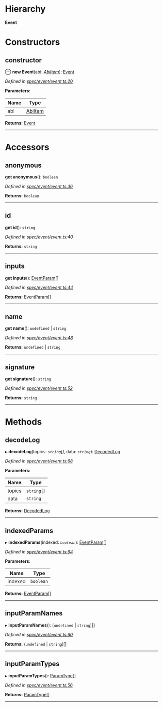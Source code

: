 

# Hierarchy

**Event**

# Constructors

<a id="constructor"></a>

##  constructor

⊕ **new Event**(abi: *[AbiItem](../interfaces/_types_.abiitem.md)*): [Event](_spec_event_event_.event.md)

*Defined in [spec/event/event.ts:20](https://github.com/paritytech/js-libs/blob/e961645/packages/abi/src/spec/event/event.ts#L20)*

**Parameters:**

| Name | Type |
| ------ | ------ |
| abi | [AbiItem](../interfaces/_types_.abiitem.md) |

**Returns:** [Event](_spec_event_event_.event.md)

___

# Accessors

<a id="anonymous"></a>

##  anonymous

**get anonymous**(): `boolean`

*Defined in [spec/event/event.ts:36](https://github.com/paritytech/js-libs/blob/e961645/packages/abi/src/spec/event/event.ts#L36)*

**Returns:** `boolean`

___
<a id="id"></a>

##  id

**get id**(): `string`

*Defined in [spec/event/event.ts:40](https://github.com/paritytech/js-libs/blob/e961645/packages/abi/src/spec/event/event.ts#L40)*

**Returns:** `string`

___
<a id="inputs"></a>

##  inputs

**get inputs**(): [EventParam](_spec_event_eventparam_.eventparam.md)[]

*Defined in [spec/event/event.ts:44](https://github.com/paritytech/js-libs/blob/e961645/packages/abi/src/spec/event/event.ts#L44)*

**Returns:** [EventParam](_spec_event_eventparam_.eventparam.md)[]

___
<a id="name"></a>

##  name

**get name**(): `undefined` \| `string`

*Defined in [spec/event/event.ts:48](https://github.com/paritytech/js-libs/blob/e961645/packages/abi/src/spec/event/event.ts#L48)*

**Returns:** `undefined` \| `string`

___
<a id="signature"></a>

##  signature

**get signature**(): `string`

*Defined in [spec/event/event.ts:52](https://github.com/paritytech/js-libs/blob/e961645/packages/abi/src/spec/event/event.ts#L52)*

**Returns:** `string`

___

# Methods

<a id="decodelog"></a>

##  decodeLog

▸ **decodeLog**(topics: *`string`[]*, data: *`string`*): [DecodedLog](_spec_event_decodedlog_.decodedlog.md)

*Defined in [spec/event/event.ts:68](https://github.com/paritytech/js-libs/blob/e961645/packages/abi/src/spec/event/event.ts#L68)*

**Parameters:**

| Name | Type |
| ------ | ------ |
| topics | `string`[] |
| data | `string` |

**Returns:** [DecodedLog](_spec_event_decodedlog_.decodedlog.md)

___
<a id="indexedparams"></a>

##  indexedParams

▸ **indexedParams**(indexed: *`boolean`*): [EventParam](_spec_event_eventparam_.eventparam.md)[]

*Defined in [spec/event/event.ts:64](https://github.com/paritytech/js-libs/blob/e961645/packages/abi/src/spec/event/event.ts#L64)*

**Parameters:**

| Name | Type |
| ------ | ------ |
| indexed | `boolean` |

**Returns:** [EventParam](_spec_event_eventparam_.eventparam.md)[]

___
<a id="inputparamnames"></a>

##  inputParamNames

▸ **inputParamNames**(): (`undefined` \| `string`)[]

*Defined in [spec/event/event.ts:60](https://github.com/paritytech/js-libs/blob/e961645/packages/abi/src/spec/event/event.ts#L60)*

**Returns:** (`undefined` \| `string`)[]

___
<a id="inputparamtypes"></a>

##  inputParamTypes

▸ **inputParamTypes**(): [ParamType](_spec_paramtype_paramtype_.paramtype.md)[]

*Defined in [spec/event/event.ts:56](https://github.com/paritytech/js-libs/blob/e961645/packages/abi/src/spec/event/event.ts#L56)*

**Returns:** [ParamType](_spec_paramtype_paramtype_.paramtype.md)[]

___

